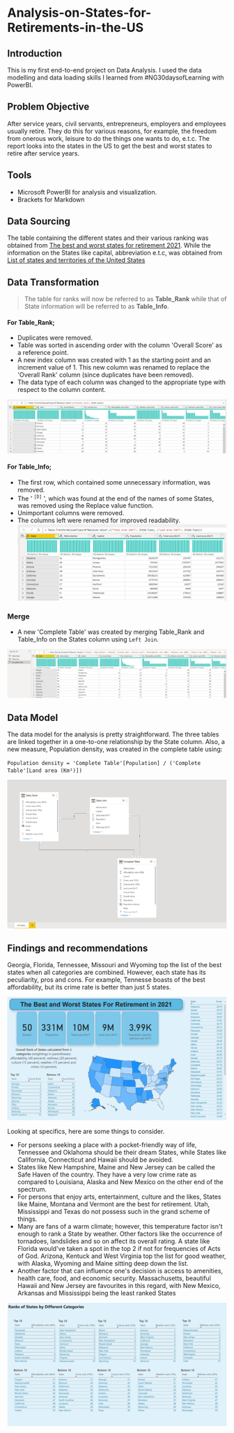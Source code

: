 # Analysis-on-States-for-Retirements-in-the-US


## Introduction
This is my first end-to-end project on Data Analysis. I used the data modelling and data loading skills I learned from #NG30daysofLearning with PowerBI.

## Problem Objective
After service years, civil servants, entrepreneurs, employers and employees usually retire. They do this for various reasons, for example, the freedom from onerous work, leisure to do the things one wants to do, e.t.c. The report looks into the states in the US to get the best and worst states to retire after service years.
## Tools
- Microsoft PowerBI for analysis and visualization.
- Brackets for Markdown

## Data Sourcing
The table containing the different states and their various ranking was obtained from [The best and worst states for retirement 2021](https://www.bankrate.com/retirement/best-and-worst-states-for-retirement/#3). While the information on the States like capital, abbreviation e.t.c, was obtained from [List of states and territories of the United States](https://en.wikipedia.org/wiki/List_of_states_and_territories_of_the_United_States)
## Data Transformation
> The table for ranks will now be referred to as **Table_Rank** while that of State information will be referred to as **Table_Info**.

#### For Table_Rank;
- Duplicates were removed.
- Table was sorted in ascending order with the column 'Overall Score' as a reference point.
- A new index column was created with 1 as the starting point and an increment value of 1. This new column was renamed to replace the 'Overall Rank' column (since duplicates have been removed).
- The data type of each column was changed to the appropriate type with respect to the column content.

![Ranked States](https://github.com/Zion-Zion/Analysis-on-States-for-Retirements-in-the-US/blob/main/Table_Rank.png)

#### For Table_Info;
- The first row, which contained some unnecessary information, was removed.
- The ' <sup>`[D]`</sup> ', which was found at the end of the names of some States, was removed using the Replace value function.
- Unimportant columns were removed.
- The columns left were renamed for improved readability.
![State Info](https://github.com/Zion-Zion/Analysis-on-States-for-Retirements-in-the-US/blob/main/Table_Info.png)

### Merge
-  A new 'Complete Table' was created by merging Table_Rank and Table_Info on the States column using `Left Join`.



![Merged Table](https://github.com/Zion-Zion/Analysis-on-States-for-Retirements-in-the-US/blob/main/Complete%20Table.png)

## Data Model

The data model for the analysis is pretty straightforward. The three tables are linked together in a one-to-one relationship by the State column. Also, a new measure, Population density, was created in the complete table using:

`Population density = 'Complete Table'[Population] / ('Complete Table'[Land area (Km²)])`


![Data Model](https://github.com/Zion-Zion/Analysis-on-States-for-Retirements-in-the-US/blob/main/Data%20model.png)

## Findings and recommendations

Georgia, Florida, Tennessee, Missouri and Wyoming top the list of the best states when all categories are combined. However, each state has its peculiarity, pros and cons. For example, Tennesse boasts of the best affordability, but its crime rate is better than just 5 states.

![Report page 1](https://github.com/Zion-Zion/Analysis-on-States-for-Retirements-in-the-US/blob/main/best%20and%20worst%20state%201.png)

Looking at specifics, here are some things to consider.
- For persons seeking a place with a pocket-friendly way of life, Tennessee and Oklahoma should be their dream States, while States like California, Connecticut and Hawaii should be avoided.
- States like New Hampshire, Maine and New Jersey can be called the Safe Haven of the country. They have a very low crime rate as compared to Louisiana, Alaska and New Mexico on the other end of the spectrum.
- For persons that enjoy arts, entertainment, culture and the likes, States like Maine, Montana and Vermont are the best for retirement. Utah, Mississippi and Texas do not possess such in the grand scheme of things.
- Many are fans of a warm climate; however, this temperature factor isn't enough to rank a State by weather. Other factors like the occurrence of tornadoes, landslides and so on affect its overall rating. A state like Florida would've taken a spot in the top 2 if not for frequencies of Acts of God. Arizona, Kentuck and West Virginia top the list for good weather, with Alaska, Wyoming and Maine sitting deep down the list.
- Another factor that can influence one's decision is access to amenities, health care, food, and economic security. Massachusetts, beautiful Hawaii and New Jersey are favourites in this regard, with New Mexico, Arkansas and Mississippi being the least ranked States

![Report page 2](https://github.com/Zion-Zion/Analysis-on-States-for-Retirements-in-the-US/blob/main/best%20and%20worst%20state%202.png)


